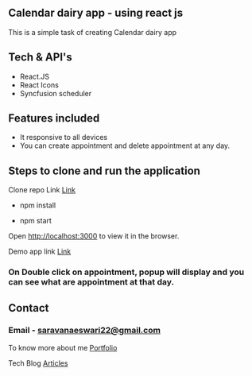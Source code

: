 ## Calendar dairy app - using react js

This is a simple task of creating Calendar dairy app

## Tech & API's

- React.JS
- React Icons
- Syncfusion scheduler

## Features included

- It responsive to all devices
- You can create appointment and delete appointment at any day.

## Steps to clone and run the application

 Clone repo Link [Link](https://github.com/Saravanakumarke/Calendar)
 
- npm install

- npm start

Open [http://localhost:3000](http://localhost:3000) to view it in the browser.

Demo app link [Link](https://calendardairy.netlify.app/)

### On Double click on appointment, popup will display and you can see what are appointment at that day.

## Contact

### Email - saravanaeswari22@gmail.com

To know more about me [Portfolio](https://saravana.netlify.app/)

Tech Blog [Articles](https://saravana-blog.netlify.app/)
